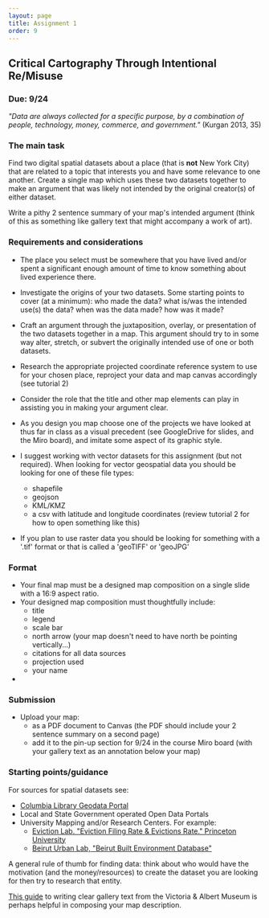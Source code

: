 ```yaml
---
layout: page
title: Assignment 1
order: 9
---
```


## Critical Cartography Through Intentional Re/Misuse

### Due: 9/24


*"Data are always collected for a specific purpose, by a combination of people, technology, money, commerce, and government."* (Kurgan 2013, 35)

### The main task

Find two digital spatial datasets about a place (that is **not** New York City) that are related to a topic that interests you and have some relevance to one another. Create a single map which uses these two datasets together to make an argument that was likely not intended by the original creator(s) of either dataset.

Write a pithy 2 sentence summary of your map's intended argument (think of this as something like gallery text that might accompany a work of art).  


### Requirements and considerations

- The place you select must be somewhere that you have lived and/or spent a significant enough amount of time to know something about lived experience there.

- Investigate the origins of your two datasets. Some starting points to cover (at a minimum): who made the data? what is/was the intended use(s) the data? when was the data made? how was it made?  

- Craft an argument through the juxtaposition, overlay, or presentation of the two datasets together in a map. This argument should try to in some way alter, stretch, or subvert the originally intended use of one or both datasets.

- Research the appropriate projected coordinate reference system to use for your chosen place, reproject your data and map canvas accordingly (see tutorial 2)

- Consider the role that the title and other map elements can play in assisting you in making your argument clear.  

- As you design you map choose one of the projects we have looked at thus far in class as a visual precedent (see GoogleDrive for slides, and the Miro board), and imitate some aspect of its graphic style.  

- I suggest working with vector datasets for this assignment (but not required). When looking for vector geospatial data you should be looking for one of these file types:
  - shapefile
  - geojson
  - KML/KMZ
  - a csv with latitude and longitude coordinates (review tutorial 2 for how to open something like this)
- If you plan to use raster data you should be looking for something with a '.tif' format or that is called a 'geoTIFF' or 'geoJPG'


### Format

- Your final map must be a designed map composition on a single slide with a 16:9 aspect ratio. 
- Your designed map composition must thoughtfully include:
  - title
  - legend
  - scale bar
  - north arrow (your map doesn't need to have north be pointing vertically...)
  - citations for all data sources 
  - projection used
  - your name
- 
### Submission

- Upload your map:
  - as a PDF document to Canvas (the PDF should include your 2 sentence summary on a second page)
  - add it to the pin-up section for 9/24 in the course Miro board (with your gallery text as an annotation below your map)

### Starting points/guidance

For sources for spatial datasets see:
- [Columbia Library Geodata Portal](https://geodata.library.columbia.edu)
- Local and State Government operated Open Data Portals
- University Mapping and/or Research Centers. For example:
  - [Eviction Lab. "Eviction Filing Rate & Evictions Rate." Princeton University](https://evictionlab.org/map/)
  - [Beirut Urban Lab, "Beirut Built Environment Database"](https://www.beiruturbanlab.com/en/Details/561) 

A general rule of thumb for finding data: think about who would have the motivation (and the money/resources) to create the dataset you are looking for then try to research that entity.  

[This guide](https://www.vam.ac.uk/__data/assets/pdf_file/0009/238077/Gallery-Text-at-the-V-and-A-Ten-Point-Guide-Aug-2013.pdf) to writing clear gallery text from the Victoria & Albert Museum is perhaps helpful in composing your map description.  

<!-- 
  rubric
  data - has two datasets [2]
  inclusion of all map elements [5]
  - title
  - legend
  - scale bar
  - north arrow (your map doesn't need to have north be pointing vertically...)
  - citations for all data sources 
  - projection used
  - your name

clarity of creative mis-use & argument [2]
intentional graphic approach [1]  

-->